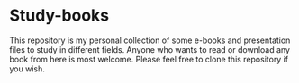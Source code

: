 # Study-books

This repository is my personal collection of some e-books and presentation files to study in different fields. Anyone who wants to read or download any book from here is most welcome. Please feel free to clone this repository if you wish.

